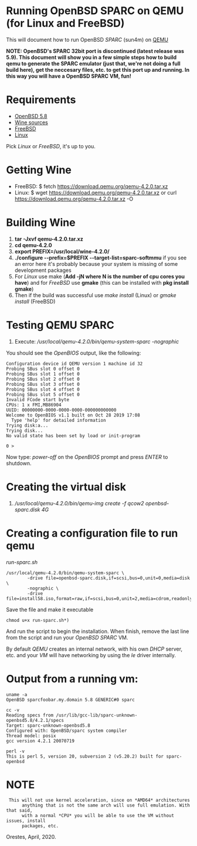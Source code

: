 # Running OpenBSD SPARC on QEMU (for Linux and FreeBSD)

This will document how to run OpenBSD *SPARC* (sun4m) on [QEMU](https://www.qemu.org/ "QEMU")


**NOTE: OpenBSD's SPARC 32bit port is discontinued (latest release was 5.9). This 
document will show you in a few simple steps how to build qemu to generate the 
SPARC emulator (just that, we're not doing a full build here), get the neccesary 
files, etc. to get this port up and running. In this way you will have a OpenBSD 
SPARC VM, fun!**


# Requirements #

* [OpenBSD 5.8](https://mirror.transip.net/openbsd/5.8/sparc/install58.iso "OpenBSD 5.8/SPARC - install cd")
* [Wine sources](https://download.qemu.org/qemu-4.2.0.tar.xz "Wine 4.2.0 source")
* [FreeBSD](https://www.freebsd.org/ "FreeBSD")
* [Linux](https://distrowatch.com/ "Pick your distro as a service (PYDAAS)")

Pick *Linux* or *FreeBSD*, it's up to you.

# Getting Wine #

 * FreeBSD: $ fetch https://download.qemu.org/qemu-4.2.0.tar.xz
 * Linux: $ wget https://download.qemu.org/qemu-4.2.0.tar.xz or curl https://download.qemu.org/qemu-4.2.0.tar.xz -O

# Building Wine #


1. **tar -Jxvf qemu-4.2.0.tar.xz**
2. **cd qemu-4.2.0**
3. **export PREFIX=/usr/local/wine-4.2.0/**
4. **./configure --prefix=$PREFIX --target-list=sparc-softmmu** if you see an 
   error here it's probably because your system is missing of some development packages
5. For *Linux* use make (**Add -jN where N is the number of cpu cores you have**) and
   for *FreeBSD* use **gmake** (this can be installed with **pkg install gmake**)
6. Then if the build was successful use *make install* (Linux) or *gmake install* (FreeBSD)


# Testing QEMU SPARC #

1. Execute: */usr/local/qemu-4.2.0/bin/qemu-system-sparc -nographic* 

You should see the *OpenBIOS* output, like the following:
```
Configuration device id QEMU version 1 machine id 32
Probing SBus slot 0 offset 0
Probing SBus slot 1 offset 0
Probing SBus slot 2 offset 0
Probing SBus slot 3 offset 0
Probing SBus slot 4 offset 0
Probing SBus slot 5 offset 0
Invalid FCode start byte
CPUs: 1 x FMI,MB86904
UUID: 00000000-0000-0000-0000-000000000000
Welcome to OpenBIOS v1.1 built on Oct 28 2019 17:08
  Type 'help' for detailed information
Trying disk:a...
Trying disk...
No valid state has been set by load or init-program

0 > 
```

Now type: *power-off*  on the *OpenBIOS* prompt and press  *ENTER* to shutdown.


# Creating the virtual disk  

1. */usr/local/qemu-4.2.0/bin/qemu-img  create -f qcow2 openbsd-sparc.disk 4G*

# Creating a configuration file to run qemu

*run-sparc.sh*
```
/usr/local/qemu-4.2.0/bin/qemu-system-sparc \
        -drive file=openbsd-sparc.disk,if=scsi,bus=0,unit=0,media=disk \
        -nographic \
        -drive file=install58.iso,format=raw,if=scsi,bus=0,unit=2,media=cdrom,readonly=on
```

Save the file and make it executable 
```
chmod u+x run-sparc.sh*)
```
And run the script to begin the installation.
When finish, remove the last line from the script and run your *OpenBSD* *SPARC* VM.

By default *QEMU* creates an internal network, with his own *DHCP* server, etc. and your *VM*
will have networking by using the *le* driver internally.

# Output from a running vm:
```
uname -a 
OpenBSD sparcfoobar.my.domain 5.8 GENERIC#0 sparc

cc -v
Reading specs from /usr/lib/gcc-lib/sparc-unknown-openbsd5.8/4.2.1/specs
Target: sparc-unknown-openbsd5.8
Configured with: OpenBSD/sparc system compiler
Thread model: posix
gcc version 4.2.1 20070719 

perl -v
This is perl 5, version 20, subversion 2 (v5.20.2) built for sparc-openbsd
```


# NOTE
```
 This will not use kernel acceleration, since on *AMD64* architectures
      anything that is not the same arch will use full emulation. With that said,
      with a normal *CPU* you will be able to use the VM without issues, install
      packages, etc.
```


Orestes,
April, 2020.




